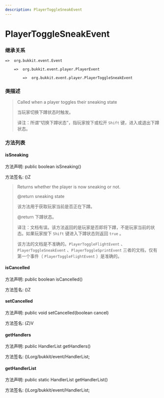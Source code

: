 ```yaml
---
description: PlayerToggleSneakEvent
---
```


# PlayerToggleSneakEvent

### 继承关系

    =>  org.bukkit.event.Event

        =>  org.bukkit.event.player.PlayerEvent

            =>  org.bukkit.event.player.PlayerToggleSneakEvent

### 类描述

> Called when a player toggles their sneaking state
>
>
> 
> 当玩家切换下蹲状态时触发。
>
>
> 
> 译注：所谓“切换下蹲状态”，指玩家按下或松开 `Shift` 键，进入或退出下蹲状态。

### 方法列表

#### isSneaking

方法声明: public boolean isSneaking()

方法签名: ()Z

> Returns whether the player is now sneaking or not.
>
> @return sneaking state
>
>
> 
> 该方法用于获取玩家当前是否正在下蹲。
>
> @return 下蹲状态。
>
>
> 
> 译注：文档有误。该方法返回的是玩家是否即将下蹲，不是玩家当前的状态。如果玩家按下 `Shift` 键进入下蹲状态则返回 `true` 。
> 
> 该方法的文档是不准确的。`PlayerToggleFlightEvent` 、`PlayerToggleSneakEvent` 、`PlayerToggleSprintEvent` 三者的文档，仅有第一个事件（ `PlayerToggleFlightEvent` ）是准确的。

#### isCancelled

方法声明: public boolean isCancelled()

方法签名: ()Z

#### setCancelled

方法声明: public void setCancelled(boolean cancel)

方法签名: (Z)V

#### getHandlers

方法声明: public HandlerList getHandlers()

方法签名: ()Lorg/bukkit/event/HandlerList;

#### getHandlerList

方法声明: public static HandlerList getHandlerList()

方法签名: ()Lorg/bukkit/event/HandlerList;